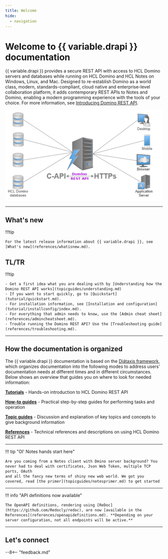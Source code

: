 ```yaml
---
title: Welcome
hide:
  - navigation
---
```


# Welcome to {{ variable.drapi }} documentation

{{ variable.drapi }} provides a secure REST API with access to HCL Domino servers and databases while running on HCL Domino and HCL Notes on Windows, Linux, and Mac. Designed to re-establish Domino as a world class, modern, standards-compliant, cloud native and enterprise-level collaboration platform, it adds contemporary REST APIs to Notes and Domino, enabling a modern programming experience with the tools of your choice. For more information, see [Introducing Domino REST API](topicguides/introducingrestapi.md).

![Domino REST API](assets/images/svg/DominoKeepAPI.svg)

---

## What's new

!!!tip

    For the latest release information about {{ variable.drapi }}, see [What's new](references/whatisnew.md).

## TL/TR

!!!tip

    - Get a first idea what you are dealing with by [Understanding how the Domino REST API works](topicguides/understanding.md)
    - If you want to start quickly, go to [Quickstart](tutorial/quickstart.md).
    - For installation information, see [Installation and configuration](tutorial/installconfig/index.md).
    - For everything that admin needs to know, use the [Admin cheat sheet](references/admincheatsheet.md).
    - Trouble running the Domino REST API? Use the [Troubleshooting guide](references/troubleshooting.md).

---

## How the documentation is organized

The {{ variable.drapi }} documentation is based on the [Diátaxis framework](https://diataxis.fr/), which organizes documentation into the following modes to address users' documentation needs at different times and in different circumstances. Below shows an overview that guides you on where to look for needed information:

**[Tutorials](tutorial/index.md)** - Hands-on introduction to HCL Domino REST API

**[How-to guides](howto/index.md)** - Practical step-by-step guides for performing tasks and operation

**[Topic guides](topicguides/index.md)** - Discussion and explanation of key topics and concepts to give background information

**[References](references/index.md)** - Technical references and descriptions on using HCL Domino REST API

---

!!! tip "Ol' Notes hands start here"

    Are you coming from a Notes client with Dmino server background? You never had to deal with certificates, Json Web Token, multiple TCP ports, OAuth
    and all the fancy new terms of shiny new web world. We got you covered, read [the primer](topicguides/notesprimer.md) to get started

---

!!! info "API definitions now available"

    The OpenAPI definitions, rendering using [ReDoc](https://github.com/Redocly/redoc), are now [available in the References](references/openapidefinitions.md). **Depending on your server configuration, not all endpoints will be active.**

---

## Let's connect

--8<-- "feedback.md"
